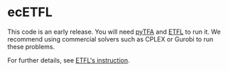 # ecETFL


This code is an early release. You will need [pyTFA](https://github.com/EPFL-LCSB/pytfa) and [ETFL](https://github.com/EPFL-LCSB/etfl) to run it. We recommend using commercial solvers such as CPLEX or Gurobi to run these problems.

For further details, see [ETFL's instruction](https://github.com/EPFL-LCSB/etfl/blob/master/README.rst).
